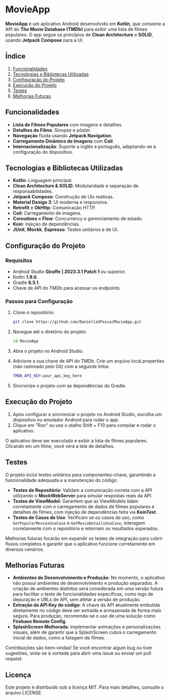 # MovieApp

**MovieApp** é um aplicativo Android desenvolvido em **Kotlin**, que consome a API do **The Movie Database (TMDb)** para exibir uma lista de filmes populares. O app segue os princípios de **Clean Architecture** e **SOLID**, usando **Jetpack Compose** para a UI.

## Índice

1. [Funcionalidades](#funcionalidades)
2. [Tecnologias e Bibliotecas Utilizadas](#tecnologias-e-bibliotecas-utilizadas)
3. [Configuração do Projeto](#configuração-do-projeto)
4. [Execução do Projeto](#execução-do-projeto)
5. [Testes](#testes)
6. [Melhorias Futuras](#melhorias-futuras)

## Funcionalidades

- **Lista de Filmes Populares** com imagens e detalhes.
- **Detalhes do Filme**: Sinopse e pôster.
- **Navegação** fluida usando **Jetpack Navigation**.
- **Carregamento Dinâmico de Imagens** com **Coil**.
- **Internacionalização**: Suporte a inglês e português, adaptando-se à configuração do dispositivo.

## Tecnologias e Bibliotecas Utilizadas

- **Kotlin**: Linguagem principal.
- **Clean Architecture & SOLID**: Modularidade e separação de responsabilidades.
- **Jetpack Compose**: Construção de UIs reativas.
- **Material Design 3**: UI moderna e responsiva.
- **Retrofit** e **OkHttp**: Comunicação HTTP.
- **Coil**: Carregamento de imagens.
- **Coroutines** e **Flow**: Concurrency e gerenciamento de estado.
- **Koin**: Injeção de dependências.
- **JUnit**, **Mockk**, **Espresso**: Testes unitários e de UI.

## Configuração do Projeto

### Requisitos

- Android Studio **Giraffe | 2023.3.1 Patch 1** ou superior.
- Kotlin **1.9.0**.
- Gradle **8.5.1**.
- Chave de API do TMDb para acessar os endpoints.

### Passos para Configuração

1. Clone o repositório:
   ```bash
   git clone https://github.com/DaniellaSPaiva/MovieApp.git

2. Navegue até o diretório do projeto:
   ```bash
   cd MovieApp
   
3. Abra o projeto no Android Studio.

4. Adicione a sua chave de API do TMDb. Crie um arquivo local.properties (não rastreado pelo Git) com a seguinte linha:
   ```bash
   TMDB_API_KEY=your_api_key_here

5. Sincronize o projeto com as dependências do Gradle.

## Execução do Projeto
1. Após configurar e sincronizar o projeto no Android Studio, escolha um dispositivo ou emulador Android para rodar o app.
2. Clique em "Run" ou use o atalho Shift + F10 para compilar e rodar o aplicativo.

O aplicativo deve ser executado e exibir a lista de filmes populares. Clicando em um filme, você verá a tela de detalhes.

## Testes

O projeto inclui testes unitários para componentes-chave, garantindo a funcionalidade adequada e a manutenção do código:

- **Testes de Repositório**: Validam a comunicação correta com a API utilizando o **MockWebServer** para simular respostas reais da API.
- **Testes de ViewModel**: Garantem que as ViewModels lidam corretamente com o carregamento de dados de filmes populares e detalhes de filmes, com injeção de dependências feita via **KoinTest**.
- **Testes de Casos de Uso**: Verificam se os casos de uso, como `GetPopularMoviesUseCase` e `GetMovieDetailsUseCase`, interagem corretamente com o repositório e retornam os resultados esperados.

Melhorias futuras focarão em expandir os testes de integração para cobrir fluxos completos e garantir que o aplicativo funcione corretamente em diversos cenários.

## Melhorias Futuras

- **Ambientes de Desenvolvimento e Produção**: No momento, o aplicativo não possui ambientes de desenvolvimento e produção separados. A criação de ambientes distintos será considerada em uma versão futura para facilitar o teste de funcionalidades específicas, como logs de depuração e URLs de API, sem afetar a versão de produção.
- **Extração da API Key do código**: A chave da API atualmente embutida diretamente no código deve ser extraída e armazenada de forma mais segura. Para produção, recomenda-se o uso de uma solução como **Firebase Remote Config**.
- **SplashScreen Melhorada**: Implementar animações e personalizações visuais, além de garantir que a SplashScreen cubra o carregamento inicial de dados, como a listagem de filmes.

Contribuições são bem-vindas! Se você encontrar algum bug ou tiver sugestões, sinta-se à vontade para abrir uma issue ou enviar um pull request.

## Licença

Este projeto é distribuído sob a licença MIT. Para mais detalhes, consulte o arquivo LICENSE.
